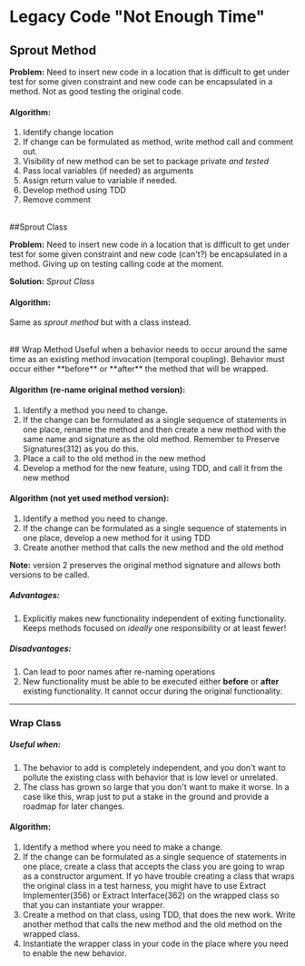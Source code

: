 # Legacy Code "Not Enough Time"

## Sprout Method

**Problem:** Need to insert new code in a location that is difficult to get under test for some given constraint and new code can be encapsulated in a method. Not as good testing the original code.



#### Algorithm:
1. Identify change location
2. If change can be formulated as method, write method call and comment out.
3. Visibility of new method can be set to package private *and tested*
4. Pass local variables (if needed) as arguments
5. Assign return value to variable if needed.
6. Develop method using TDD
7. Remove comment
 
<br>
##Sprout Class

**Problem:** Need to insert new code in a location that is difficult to get under test for some given constraint and new code (can't?) be encapsulated in a method. Giving up on testing calling code at the moment.

**Solution:** *Sprout Class*

#### Algorithm:
Same as *sprout method* but with a class instead. 

<br>
## Wrap Method
Useful when a behavior needs to occur around the same time as an existing method invocation (temporal coupling). Behavior must occur either **before** or **after** the method that will be wrapped.

#### Algorithm (re-name original method version):
1. Identify a method you need to change.
2. If the change can be formulated as a single sequence of statements in one place, rename the method and then create a new method with the same name and signature as the old method. Remember to Preserve Signatures(312) as you do this.
3. Place a call to the old method in the new method
4. Develop a method for the new feature, using TDD, and call it from the new method

#### Algorithm (not yet used method version):
1. Identify a method you need to change.
2. If the change can be formulated as a single sequence of statements in one place, develop a new method for it using TDD
3. Create another method that calls the new method and the old method

**Note:** version 2 preserves the original method signature and allows both versions to be called.
##### Advantages:
1. Explicitly makes new functionality independent of exiting functionality. Keeps methods focused on *ideally* one responsibility or at least fewer!

##### Disadvantages:
1. Can lead to poor names after re-naming operations
2. New functionality must be able to be executed either **before** or **after** existing functionality. It cannot occur during the original functionality.

 ---
 
### Wrap Class
##### Useful when:
1. The behavior to add is completely independent, and you don't want to pollute the existing class with behavior that is low level or unrelated.
2. The class has grown so large that you don't want to make it worse. In a case like this, wrap just to put a stake in the ground and provide a roadmap for later changes.
#### Algorithm:

1. Identify a method where you need to make a change.
2. If the change can be formulated as a single sequence of statements in one place, create a class that accepts the class you are going to wrap as a constructor argument. If yo have trouble creating a class that wraps the original class in a test harness, you might have to use Extract Implementer(356) or Extract Interface(362) on the wrapped class so that you can instantiate your wrapper.
3. Create a method on that class, using TDD, that does the new work. Write another method that calls the new method and the old method on the wrapped class.
4. Instantiate the wrapper class in your code in the place where you need to enable the new behavior.
